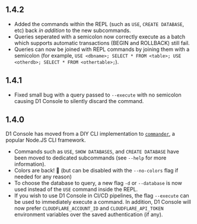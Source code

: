 ## 1.4.2

- Added the commands within the REPL (such as `USE`, `CREATE DATABASE`, etc) back _in addition_ to the new subcommands.
- Queries seperated with a semicolon now correctly execute as a batch which supports automatic transactions (BEGIN and ROLLBACK) still fail.
- Queries can now be joined with REPL commands by joining them with a semicolon (for example, `USE <dbname>; SELECT * FROM <table>; USE <otherdb>; SELECT * FROM <othertable>;`).

## 1.4.1

- Fixed small bug with a query passed to `--execute` with no semicolon causing D1 Console to silently discard the command.

## 1.4.0

D1 Console has moved from a DIY CLI implementation to [`commander`](https://www.npmjs.com/package/commander), a popular Node.JS CLI framework.

- Commands such as `USE`, `SHOW DATABASES`, and `CREATE DATABASE` have been moved to dedicated subcommands (see `--help` for more information).
- Colors are back! :tada: (but can be disabled with the `--no-colors` flag if needed for any reason)
- To choose the database to query, a new flag `-d` or `--database` is now used instead of the `USE` command inside the REPL.
- If you wish to use D1 Console in CI/CD pipelines, the flag `--execute` can be used to immediately execute a command. In addition, D1 Console will now prefer `CLOUDFLARE_ACCOUNT_ID` and `CLOUDFLARE_API_TOKEN` environment variables over the saved authentication (if any).
